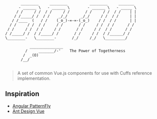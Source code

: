 ```
       ________     ________          ________     _______
      - ______ \   - ______ \        - ______ \   - _____ \
     / /     / /  / /     / /       / /     / /  / /    | |
    / /_____/ /  / /    _/_/      _/_/     / /  / /     | |
   / /____  (   / /    (_o_)-=-=-(_o_)    / /  / /      | |
  / /     / /  / /     / /       / /     / /  / /      / /
 / /     / /  / /     / /       / /     / /  / /      / /
/ /_____/ /  / /_____/ /       / /     / /  / /______/ /
\________-   \________-       /_/     /_/   \_________/

           _______________                                
         /     _______/-'    The Power of Togetherness
        /  _(O)                               
       /__/      
 
```
> A set of common Vue.js components for use with Cuffs reference implementation.

## Inspiration

- [Angular PatternFly](https://github.com/patternfly/angular-patternfly)
- [Ant Design Vue](http://okoala.github.io/vue-antd/#!/components)

